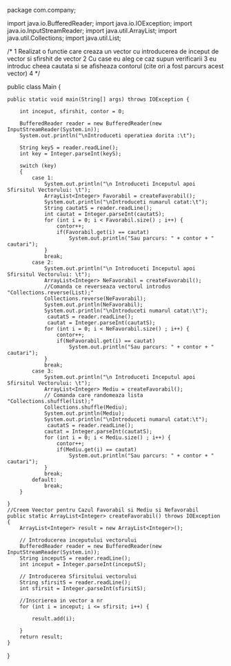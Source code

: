 package com.company;

import java.io.BufferedReader;
import java.io.IOException;
import java.io.InputStreamReader;
import java.util.ArrayList;
import java.util.Collections;
import java.util.List;

/*
1 Realizat o functie care creaza un vector cu introducerea de inceput de vector si sfirshit de vector
2 Cu case eu aleg ce caz supun verificarii
3 eu introduc cheea cautata si se afisheaza contorul (cite ori a fost parcurs acest vector)
4
 */

public class Main {

    public static void main(String[] args) throws IOException {

        int inceput, sfirshit, contor = 0;

        BufferedReader reader = new BufferedReader(new InputStreamReader(System.in));
        System.out.println("\nIntroduceti operatiea dorita :\t");

        String keyS = reader.readLine();
        int key = Integer.parseInt(keyS);

        switch (key)
        {
            case 1:
                System.out.println("\n Introduceti Inceputul apoi Sfirsitul Vectorului: \t");
                ArrayList<Integer> Favorabil = createFavorabil();
                System.out.println("\nIntroduceti numarul catat:\t");
                String cautatS = reader.readLine();
                int cautat = Integer.parseInt(cautatS);
                for (int i = 0; i < Favorabil.size() ; i++) {
                    contor++;
                    if(Favorabil.get(i) == cautat)
                        System.out.println("Sau parcurs: " + contor + " cautari");
                }
                break;
            case 2:
                System.out.println("\n Introduceti Inceputul apoi Sfirsitul Vectorului: \t");
                ArrayList<Integer> NeFavorabil = createFavorabil();
                //Comanda ce reverseaza vectorul introdus "Collections.reverse(List);"
                Collections.reverse(NeFavorabil);
                System.out.println(NeFavorabil);
                System.out.println("\nIntroduceti numarul catat:\t");
                 cautatS = reader.readLine();
                 cautat = Integer.parseInt(cautatS);
                for (int i = 0; i < NeFavorabil.size() ; i++) {
                    contor++;
                    if(NeFavorabil.get(i) == cautat)
                        System.out.println("Sau parcurs: " + contor + " cautari");
                }
                break;
            case 3:
                System.out.println("\n Introduceti Inceputul apoi Sfirsitul Vectorului: \t");
                ArrayList<Integer> Mediu = createFavorabil();
                // Comanda care randomeaza lista "Collections.shuffle(list);"
                Collections.shuffle(Mediu);
                System.out.println(Mediu);
                System.out.println("\nIntroduceti numarul catat:\t");
                 cautatS = reader.readLine();
                cautat = Integer.parseInt(cautatS);
                for (int i = 0; i < Mediu.size() ; i++) {
                    contor++;
                    if(Mediu.get(i) == cautat)
                        System.out.println("Sau parcurs: " + contor + " cautari");
                }
                break;
            default:
                break;
        }

    }
    //Creem Veector pentru Cazul Favorabil si Mediu si Nefavorabil
    public static ArrayList<Integer> createFavorabil() throws IOException {
        ArrayList<Integer> result = new ArrayList<Integer>();

        // Introducerea inceputului vectorului
        BufferedReader reader = new BufferedReader(new InputStreamReader(System.in));
        String inceputS = reader.readLine();
        int inceput = Integer.parseInt(inceputS);

        // Introducerea Sfirsitului vectorului
        String sfirsitS = reader.readLine();
        int sfirsit = Integer.parseInt(sfirsitS);

        //Inscrierea in vector a nr
        for (int i = inceput; i <= sfirsit; i++) {

            result.add(i);

        }
        return result;
    }

}

